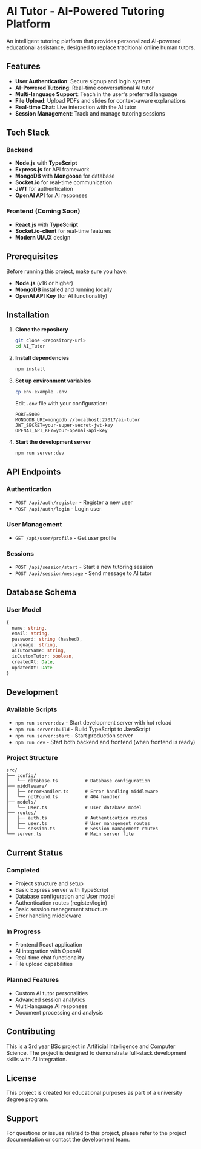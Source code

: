 # AI Tutor - AI-Powered Tutoring Platform

An intelligent tutoring platform that provides personalized AI-powered educational assistance, designed to replace traditional online human tutors.

## Features

- **User Authentication**: Secure signup and login system
- **AI-Powered Tutoring**: Real-time conversational AI tutor
- **Multi-language Support**: Teach in the user's preferred language
- **File Upload**: Upload PDFs and slides for context-aware explanations
- **Real-time Chat**: Live interaction with the AI tutor
- **Session Management**: Track and manage tutoring sessions

## Tech Stack

### Backend
- **Node.js** with **TypeScript**
- **Express.js** for API framework
- **MongoDB** with **Mongoose** for database
- **Socket.io** for real-time communication
- **JWT** for authentication
- **OpenAI API** for AI responses

### Frontend (Coming Soon)
- **React.js** with **TypeScript**
- **Socket.io-client** for real-time features
- **Modern UI/UX** design

## Prerequisites

Before running this project, make sure you have:

- **Node.js** (v16 or higher)
- **MongoDB** installed and running locally
- **OpenAI API Key** (for AI functionality)

## Installation

1. **Clone the repository**
   ```bash
   git clone <repository-url>
   cd AI_Tutor
   ```

2. **Install dependencies**
   ```bash
   npm install
   ```

3. **Set up environment variables**
   ```bash
   cp env.example .env
   ```
   
   Edit `.env` file with your configuration:
   ```env
   PORT=5000
   MONGODB_URI=mongodb://localhost:27017/ai-tutor
   JWT_SECRET=your-super-secret-jwt-key
   OPENAI_API_KEY=your-openai-api-key
   ```

4. **Start the development server**
   ```bash
   npm run server:dev
   ```

## API Endpoints

### Authentication
- `POST /api/auth/register` - Register a new user
- `POST /api/auth/login` - Login user

### User Management
- `GET /api/user/profile` - Get user profile

### Sessions
- `POST /api/session/start` - Start a new tutoring session
- `POST /api/session/message` - Send message to AI tutor

## Database Schema

### User Model
```typescript
{
  name: string,
  email: string,
  password: string (hashed),
  language: string,
  aiTutorName: string,
  isCustomTutor: boolean,
  createdAt: Date,
  updatedAt: Date
}
```

## Development

### Available Scripts
- `npm run server:dev` - Start development server with hot reload
- `npm run server:build` - Build TypeScript to JavaScript
- `npm run server:start` - Start production server
- `npm run dev` - Start both backend and frontend (when frontend is ready)

### Project Structure
```
src/
├── config/
│   └── database.ts          # Database configuration
├── middleware/
│   ├── errorHandler.ts      # Error handling middleware
│   └── notFound.ts          # 404 handler
├── models/
│   └── User.ts              # User database model
├── routes/
│   ├── auth.ts              # Authentication routes
│   ├── user.ts              # User management routes
│   └── session.ts           # Session management routes
└── server.ts                # Main server file
```

## Current Status

### Completed
- Project structure and setup
- Basic Express server with TypeScript
- Database configuration and User model
- Authentication routes (register/login)
- Basic session management structure
- Error handling middleware

### In Progress
- Frontend React application
- AI integration with OpenAI
- Real-time chat functionality
- File upload capabilities

### Planned Features
- Custom AI tutor personalities
- Advanced session analytics
- Multi-language AI responses
- Document processing and analysis

## Contributing

This is a 3rd year BSc project in Artificial Intelligence and Computer Science. The project is designed to demonstrate full-stack development skills with AI integration.

## License

This project is created for educational purposes as part of a university degree program.

## Support

For questions or issues related to this project, please refer to the project documentation or contact the development team. 